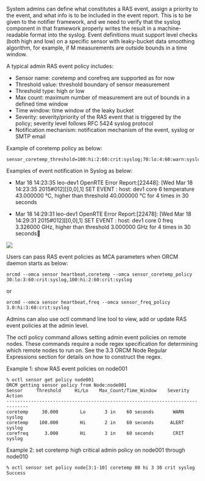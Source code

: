 System admins can define what constitutes a RAS event, assign a priority to the event, and what info is to be included in the event report. This is to be given to the notifier framework, and we need to verify that the syslog component in that framework properly writes the result in a machine-readable format into the syslog. Event definitions must support level checks (both high and low) on a specific sensor with leaky-bucket data smoothing algorithm, for example, if M measurements are outside bounds in a time window.

A typical admin RAS event policy includes:
* Sensor name: coretemp and corefreq are supported as for now
* Threshold value: threshold boundary of sensor measurement 
* Threshold type: high or low
* Max count: maximum number of measurement are out of bounds in a defined time window 
* Time window: time window of the leaky bucket
* Severity: severity/priority of the RAS event that is triggered by the policy; severity level follows RFC 5424 syslog protocol  
* Notification mechanism: notification mechanism of the event, syslog or SMTP email

Example of coretemp policy as below:

    sensor_coretemp_threshold=100:hi:2:60:crit:syslog;70:lo:4:60:warn:syslog
  
Examples of event notification in Syslog as below:

* Mar 18 14:23:35 leo-dev1 OpenRTE Error Report:[22448]: [Wed Mar 18 14:23:35 2015#012][[0,0],1] SET EVENT : host: dev1 core 6 temperature 43.000000 °C, higher than threshold 40.000000 °C for 4 times in 30 seconds

* Mar 18 14:29:31 leo-dev1 OpenRTE Error Report:[22478]: [Wed Mar 18 14:29:31 2015#012][[0,0],1] SET EVENT : host: dev1 core 0 freq 3.326000 GHz, higher than threshold 3.000000 GHz for 4 times in 30 seconds

![](https://github.com/open-mpi/orcm/wiki/1-ORCM/Admin-Policy.png)
  
Users can pass RAS event policies as MCA parameters when ORCM daemon starts as below:

    orcmd --omca sensor heartbeat,coretemp --omca sensor_coretemp_policy 30:lo:3:60:crit:syslog,100:hi:2:60:crit:syslog

or

    orcmd --omca sensor heartbeat,freq --omca sensor_freq_policy 3.0:hi:3:60:crit:syslog

Admins can also use octl command line tool to view, add or update RAS event policies at the admin level. 

The octl policy command allows setting admin event policies on remote nodes. These commands require a node regex specification for determining which remote nodes to run on. See the 3.3 ORCM Node Regular Expressions section for details on how to construct the regex.

Example 1: show RAS event policies on node001

    % octl sensor get policy node001
    ORCM getting sensor policy from Node:node001
    Sensor     Threshold     Hi/Lo    Max_Count/Time_Window    Severity     Action
    ------------------------------------------------------------------------------
    coretemp     30.000        Lo       3 in    60 seconds       WARN        syslog 
    coretemp    100.000        Hi       2 in    60 seconds      ALERT        syslog 
    corefreq      3.000        Hi       3 in    60 seconds       CRIT        syslog 

Example 2: set coretemp high critical admin policy on node001 through node010

    % octl sensor set policy node[3:1-10] coretemp 80 hi 3 30 crit syslog
    Success